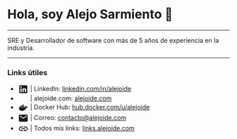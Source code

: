 # Hola, soy Alejo Sarmiento 👋

---

SRE y Desarrollador de software con más de 5 años de experiencia en la industria.

---



### Links útiles

- <span style="vertical-align: middle;"><svg xmlns="http://www.w3.org/2000/svg" width="24" height="24" viewBox="0 0 24 24" style="vertical-align: middle;"><path fill="currentColor" d="M19 3a2 2 0 0 1 2 2v14a2 2 0 0 1-2 2H5a2 2 0 0 1-2-2V5a2 2 0 0 1 2-2zm-.5 15.5v-5.3a3.26 3.26 0 0 0-3.26-3.26c-.85 0-1.84.52-2.32 1.3v-1.11h-2.79v8.37h2.79v-4.93c0-.77.62-1.4 1.39-1.4a1.4 1.4 0 0 1 1.4 1.4v4.93zM6.88 8.56a1.68 1.68 0 0 0 1.68-1.68c0-.93-.75-1.69-1.68-1.69a1.69 1.69 0 0 0-1.69 1.69c0 .93.76 1.68 1.69 1.68m1.39 9.94v-8.37H5.5v8.37z"/></svg> | LinkedIn</span>: [linkedin.com/in/alejoide](https://www.linkedin.com/in/alejo-sarmiento/)
- <span style="vertical-align: middle;"><svg width="24" height="16" viewBox="0 0 16.08 16.8" xmlns="http://www.w3.org/2000/svg"><g id="svgGroup" stroke-linecap="round" fill-rule="evenodd" font-size="9pt" stroke="#ffffff" stroke-width="0.25mm" fill="#ffffff" style="stroke:#ffffff;stroke-width:0.25mm;fill:#ffffff"><path d="M 0.552 16.8 L 0 16.8 L 7.8 0 L 8.28 0 L 16.08 16.8 L 15.528 16.8 L 7.92 0.384 L 8.16 0.384 L 0.552 16.8 Z M 13.488 11.736 L 2.568 11.736 L 2.808 11.28 L 13.248 11.28 L 13.488 11.736 Z" vector-effect="non-scaling-stroke"/></g></svg></span>
 | alejoide.com: [alejoide.com](https://alejoide.com)
- <span style="vertical-align: middle;"><svg xmlns="http://www.w3.org/2000/svg" width="24" height="24" viewBox="0 0 24 24"><path fill="currentColor" d="M21.81 10.25c-.06-.04-.56-.43-1.64-.43c-.28 0-.56.03-.84.08c-.21-1.4-1.38-2.11-1.43-2.14l-.29-.17l-.18.27c-.24.36-.43.77-.51 1.19c-.2.8-.08 1.56.33 2.21c-.49.28-1.29.35-1.46.35H2.62c-.34 0-.62.28-.62.63c0 1.15.18 2.3.58 3.38c.45 1.19 1.13 2.07 2 2.61c.98.6 2.59.94 4.42.94c.79 0 1.61-.07 2.42-.22c1.12-.2 2.2-.59 3.19-1.16A8.3 8.3 0 0 0 16.78 16c1.05-1.17 1.67-2.5 2.12-3.65h.19c1.14 0 1.85-.46 2.24-.85c.26-.24.45-.53.59-.87l.08-.24zm-17.96.99h1.76c.08 0 .16-.07.16-.16V9.5c0-.08-.07-.16-.16-.16H3.85c-.09 0-.16.07-.16.16v1.58c.01.09.07.16.16.16m2.43 0h1.76c.08 0 .16-.07.16-.16V9.5c0-.08-.07-.16-.16-.16H6.28c-.09 0-.16.07-.16.16v1.58c.01.09.07.16.16.16m2.47 0h1.75c.1 0 .17-.07.17-.16V9.5c0-.08-.06-.16-.17-.16H8.75c-.08 0-.15.07-.15.16v1.58c0 .09.06.16.15.16m2.44 0h1.77c.08 0 .15-.07.15-.16V9.5c0-.08-.06-.16-.15-.16h-1.77c-.08 0-.15.07-.15.16v1.58c0 .09.07.16.15.16M6.28 9h1.76c.08 0 .16-.09.16-.18V7.25c0-.09-.07-.16-.16-.16H6.28c-.09 0-.16.06-.16.16v1.57c.01.09.07.18.16.18m2.47 0h1.75c.1 0 .17-.09.17-.18V7.25c0-.09-.06-.16-.17-.16H8.75c-.08 0-.15.06-.15.16v1.57c0 .09.06.18.15.18m2.44 0h1.77c.08 0 .15-.09.15-.18V7.25c0-.09-.07-.16-.15-.16h-1.77c-.08 0-.15.06-.15.16v1.57c0 .09.07.18.15.18m0-2.28h1.77c.08 0 .15-.07.15-.16V5c0-.1-.07-.17-.15-.17h-1.77c-.08 0-.15.06-.15.17v1.56c0 .08.07.16.15.16m2.46 4.52h1.76c.09 0 .16-.07.16-.16V9.5c0-.08-.07-.16-.16-.16h-1.76c-.08 0-.15.07-.15.16v1.58c0 .09.07.16.15.16"/></svg></span> | Docker Hub: [hub.docker.com/u/alejoide](https://hub.docker.com/u/alejoide)
- <span style="vertical-align: middle;"><svg xmlns="http://www.w3.org/2000/svg" width="24" height="24" viewBox="0 0 24 24"><path fill="currentColor" d="m20 8l-8 5l-8-5V6l8 5l8-5m0-2H4c-1.11 0-2 .89-2 2v12a2 2 0 0 0 2 2h16a2 2 0 0 0 2-2V6a2 2 0 0 0-2-2"/></svg></span> | Correo: [contacto@alejoide.com](mailto:contacto@alejoide.com)
- <span style="vertical-align: middle;"><svg xmlns="http://www.w3.org/2000/svg" width="24" height="24" viewBox="0 0 24 24"><path fill="currentColor" d="M3.9 12c0-1.71 1.39-3.1 3.1-3.1h4V7H7a5 5 0 0 0-5 5a5 5 0 0 0 5 5h4v-1.9H7c-1.71 0-3.1-1.39-3.1-3.1M8 13h8v-2H8zm9-6h-4v1.9h4c1.71 0 3.1 1.39 3.1 3.1s-1.39 3.1-3.1 3.1h-4V17h4a5 5 0 0 0 5-5a5 5 0 0 0-5-5"/></svg></span> | Todos mis links: [links.alejoide.com](https://links.alejoide.com)